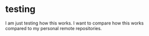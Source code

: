 testing
=======

I am just testing how this works. I want to compare how this works compared to my personal remote repositories. 
